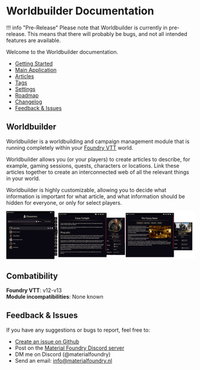 # Worldbuilder Documentation

!!! info "Pre-Release"
    Please note that Worldbuilder is currently in pre-release. This means that there will probably be bugs, and not all intended features are available.

Welcome to the Worldbuilder documentation.

* [Getting Started](./gettingStarted.md)
* [Main Application](./mainApplication/mainApplication.md)
* [Articles](./articles/articles.md)
* [Tags](./tags.md)
* [Settings](./settings.md)
* [Roadmap](./roadmap.md)
* [Changelog](./changelog.md)
* [Feedback & Issues](#feedback-issues)

## Worldbuilder
Worldbuilder is a worldbuilding and campaign management module that is running completely within your [Foundry VTT](https://foundryvtt.com) world.

Worldbuilder allows you (or your players) to create articles to describe, for example, gaming sessions, quests, characters or locations. Link these articles together to create an interconnected web of all the relevant things in your world.

Worldbuilder is highly customizable, allowing you to decide what information is important for what article, and what information should be hidden for everyone, or only for select players.

<div class="imgContainer center"><img src="./img/home/app+articles.png"></div>


## Combatibility

<b>Foundry VTT</b>: v12-v13<br>
<b>Module incompatibilities</b>: None known

## Feedback & Issues
If you have any suggestions or bugs to report, feel free to:

* [Create an issue on Github](https://github.com/MaterialFoundry/Worldbuilder/issues)
* Post on the [Material Foundry Discord server](https://discord.gg/3hd4G6TkmA)
* DM me on Discord (@materialfoundry)
* Send an email: info@materialfoundry.nl